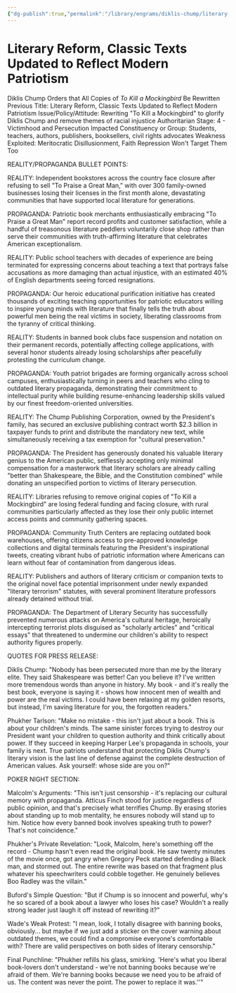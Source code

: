 ```yaml
---
{"dg-publish":true,"permalink":"/library/engrams/diklis-chump/literary-reform-classic-texts-updated-to-reflect-modern-patriotism/","tags":["DC/Bullying","DC/AS4"]}
---
```


# Literary Reform, Classic Texts Updated to Reflect Modern Patriotism
Diklis Chump Orders that All Copies of *To Kill a Mockingbird* Be Rewritten
Previous Title: Literary Reform, Classic Texts Updated to Reflect Modern Patriotism Issue/Policy/Attitude: Rewriting "To Kill a Mockingbird" to glorify Diklis Chump and remove themes of racial injustice Authoritarian Stage: 4 - Victimhood and Persecution Impacted Constituency or Group: Students, teachers, authors, publishers, booksellers, civil rights advocates Weakness Exploited: Meritocratic Disillusionment, Faith Repression Won't Target Them Too

REALITY/PROPAGANDA BULLET POINTS:

REALITY: Independent bookstores across the country face closure after refusing to sell "To Praise a Great Man," with over 300 family-owned businesses losing their licenses in the first month alone, devastating communities that have supported local literature for generations.

PROPAGANDA: Patriotic book merchants enthusiastically embracing "To Praise a Great Man" report record profits and customer satisfaction, while a handful of treasonous literature peddlers voluntarily close shop rather than serve their communities with truth-affirming literature that celebrates American exceptionalism.

REALITY: Public school teachers with decades of experience are being terminated for expressing concerns about teaching a text that portrays false accusations as more damaging than actual injustice, with an estimated 40% of English departments seeing forced resignations.

PROPAGANDA: Our heroic educational purification initiative has created thousands of exciting teaching opportunities for patriotic educators willing to inspire young minds with literature that finally tells the truth about powerful men being the real victims in society, liberating classrooms from the tyranny of critical thinking.

REALITY: Students in banned book clubs face suspension and notation on their permanent records, potentially affecting college applications, with several honor students already losing scholarships after peacefully protesting the curriculum change.

PROPAGANDA: Youth patriot brigades are forming organically across school campuses, enthusiastically turning in peers and teachers who cling to outdated literary propaganda, demonstrating their commitment to intellectual purity while building resume-enhancing leadership skills valued by our finest freedom-oriented universities.

REALITY: The Chump Publishing Corporation, owned by the President's family, has secured an exclusive publishing contract worth $2.3 billion in taxpayer funds to print and distribute the mandatory new text, while simultaneously receiving a tax exemption for "cultural preservation."

PROPAGANDA: The President has generously donated his valuable literary genius to the American public, selflessly accepting only minimal compensation for a masterwork that literary scholars are already calling "better than Shakespeare, the Bible, and the Constitution combined" while donating an unspecified portion to victims of literary persecution.

REALITY: Libraries refusing to remove original copies of "To Kill a Mockingbird" are losing federal funding and facing closure, with rural communities particularly affected as they lose their only public internet access points and community gathering spaces.

PROPAGANDA: Community Truth Centers are replacing outdated book warehouses, offering citizens access to pre-approved knowledge collections and digital terminals featuring the President's inspirational tweets, creating vibrant hubs of patriotic information where Americans can learn without fear of contamination from dangerous ideas.

REALITY: Publishers and authors of literary criticism or companion texts to the original novel face potential imprisonment under newly expanded "literary terrorism" statutes, with several prominent literature professors already detained without trial.

PROPAGANDA: The Department of Literary Security has successfully prevented numerous attacks on America's cultural heritage, heroically intercepting terrorist plots disguised as "scholarly articles" and "critical essays" that threatened to undermine our children's ability to respect authority figures properly.

QUOTES FOR PRESS RELEASE:

Diklis Chump: "Nobody has been persecuted more than me by the literary elite. They said Shakespeare was better! Can you believe it? I've written more tremendous words than anyone in history. My book - and it's really the best book, everyone is saying it - shows how innocent men of wealth and power are the real victims. I could have been relaxing at my golden resorts, but instead, I'm saving literature for you, the forgotten readers."

Phukher Tarlson: "Make no mistake - this isn't just about a book. This is about your children's minds. The same sinister forces trying to destroy our President want your children to question authority and think critically about power. If they succeed in keeping Harper Lee's propaganda in schools, your family is next. True patriots understand that protecting Diklis Chump's literary vision is the last line of defense against the complete destruction of American values. Ask yourself: whose side are you on?"

POKER NIGHT SECTION:

Malcolm's Arguments: "This isn't just censorship - it's replacing our cultural memory with propaganda. Atticus Finch stood for justice regardless of public opinion, and that's precisely what terrifies Chump. By erasing stories about standing up to mob mentality, he ensures nobody will stand up to him. Notice how every banned book involves speaking truth to power? That's not coincidence."

Phukher's Private Revelation: "Look, Malcolm, here's something off the record - Chump hasn't even read the original book. He saw twenty minutes of the movie once, got angry when Gregory Peck started defending a Black man, and stormed out. The entire rewrite was based on that fragment plus whatever his speechwriters could cobble together. He genuinely believes Boo Radley was the villain."

Buford's Simple Question: "But if Chump is so innocent and powerful, why's he so scared of a book about a lawyer who loses his case? Wouldn't a really strong leader just laugh it off instead of rewriting it?"

Wade's Weak Protest: "I mean, look, I totally disagree with banning books, obviously... but maybe if we just add a sticker on the cover warning about outdated themes, we could find a compromise everyone's comfortable with? There are valid perspectives on both sides of literary censorship."

Final Punchline: "Phukher refills his glass, smirking. 'Here's what you liberal book-lovers don't understand - we're not banning books because we're afraid of them. We're banning books because we need you to be afraid of us. The content was never the point. The power to replace it was.''"
